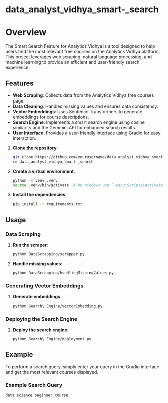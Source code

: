 # data_analyst_vidhya_smart-_search

# Overview
The Smart Search Feature for Analytics Vidhya is a tool designed to help users find the most relevant free courses on the Analytics Vidhya platform. This project leverages web scraping, natural language processing, and machine learning to provide an efficient and user-friendly search experience.

## Features
- **Web Scraping**: Collects data from the Analytics Vidhya free courses page.
- **Data Cleaning**: Handles missing values and ensures data consistency.
- **Vector Embeddings**: Uses Sentence Transformers to generate embeddings for course descriptions.
- **Search Engine**: Implements a smart search engine using cosine similarity and the Gemmini API for enhanced search results.
- **User Interface**: Provides a user-friendly interface using Gradio for easy interaction.

1. **Clone the repository**:
    ```sh
    git clone https://github.com/yourusername/data_analyst_vidhya_smart-_search.git
    cd data_analyst_vidhya_smart-_search
    ```
2. **Create a virtual environment**:
    ```sh
    python -m venv .venv
    source .venv/bin/activate  # On Windows use `.venv\Scripts\activate`
    ```
3. **Install the dependencies**:
    ```sh
    pip install -r requirements.txt
    ```
## Usage

### Data Scraping

1. **Run the scraper**:
    ```sh
    python DataScrapping/scrapper.py
    ```

2. **Handle missing values**:
    ```sh
    python DataScrapping/hsndlingMissingValues.py
    ```

### Generating Vector Embeddings

1. **Generate embeddings**:
    ```sh
    python Search\ Engine/VectorEmbedding.py
    ```

### Deploying the Search Engine

1. **Deploy the search engine**:
    ```sh
    python Search\ Engine/deployment.py
    ```

## Example

To perform a search query, simply enter your query in the Gradio interface and get the most relevant courses displayed.

### Example Search Query

```sh
data science beginner course



